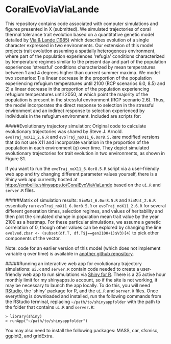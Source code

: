 # CoralEvoViaViaLande

This repository contains code associated with computer simulations and figures presented in X (submitted).  We simulated trajectories of coral thermal tolerance trait evolution based on a quantitative genetic model detailed by [Via & Lande (1985)](http://www.jstor.org/stable/2408649) which describes evolution of a single character expressed in two environments.  Our extension of this model projects trait evolution assuming a spatially heterogenous environment, where part of the population experiences 'refugia' conditions characterized by temperature regimes similar to the present day and part of the population experiences 'stressful' conditions characterized by mean temperatures between 1 and 4 degrees higher than current summer maxima.  We model two scenarios: 1) a linear decrease in the proportion of the population experiencing refugium temperatures until 2100 (RCP scenarios 6.0, 8.5) and 2) a linear decrease in the proportion of the population experiencing refugium temperatures until 2050, at which point the majority of the population is present in the stressful environment (RCP scenario 2.6).  Thus, the model incorporates the direct response to selection in the stressful environment and an indirect response to selection experienced by individuals in the refugium environment.  Included are scripts for:

#####Evolutionary trajectory simulation:
Original code to calculate evolutionary trajectories was shared by Steve J. Arnold.  `evoTraj_noX11_2.6.R` and `evoTraj_noX11_6.0or8.5.R`are modified versions that do not use X11 and incorporate variation in the proportion of the population in each environment (q) over time.  They depict simulated evolutionary trajectories for trait evolution in two environments, as shown in Figure S1.

If you want to run the `evoTraj_noX11_6.0or8.5.R` script via a user-friendly web app and try changing different parameter values yourself, there is a Shiny web app currently hosted at https://embellis.shinyapps.io/CoralEvoViaViaLande based on the `ui.R` and `server.R` files.

#####Matrix of simulation results:
`SimMat_6.0or8.5.R` and `SimMat_2.6.R` essentially run `evoTraj_noX11_6.0or8.5.R` or `evoTraj_noX11_2.6.R` for several different generation times, selection regimes, and values of heritability and then plot the simulated change in population mean trait value by the year 2100 as a heatmap.  For these particular simulations, we assume a genetic correlation of 0, though other values can be explored by changing the line `evolved.zbar <- (subset(df.T, df.T$j==gen2100+1)$V3)[4]` to pick other components of the vector.

Note: code for an earlier version of this model (which does not implement variable q over time) is available in [another github repository](https://github.com/em-bellis/bleachingevolution).

#####Running an interactive web app for evolutionary trajectory simulations:
`ui.R` and `server.R` contain code needed to create a user-friendly web app to run simulations via [Shiny for R](http://shiny.rstudio.com).  There is a 25 active hour monthly limit for my shinyapps.io account, so if the site is not working, it may be necessary to launch the app locally.  To do this, you will need [RStudio](https://www.rstudio.com), the 'shiny' package for R, and the `ui.R` and `server.R` files. Once everything is downloaded and installed, run the following commands from the RStudio terminal, replacing `~/path/to/shinyappfolder` with the path to the folder that contains `ui.R` and `server.R`:
```
> library(shiny)
> runApp("~/path/to/shinyappfolder")
```
You may also need to install the following packages: MASS, car, sfsmisc, ggplot2, and gridExtra.
